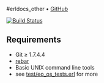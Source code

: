 #erldocs_other • [GitHub](//github.com/erldocs/erldocs_other)

[![Build Status](https://api.travis-ci.org/erldocs/erldocs_other.svg?branch=master)](https://travis-ci.org/erldocs/erldocs_other)

## Requirements
* Git ≥ 1.7.4.4
* [rebar](//github.com/rebar/rebar)
* Basic UNIX command line tools
* see [test/eo_os_tests.erl](//github.com/erldocs/erldocs_other/blob/master/test/eo_os_tests.erl) for more
